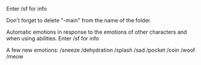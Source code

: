 Enter /sf for info

Don't forget to delete "-main" from the name of the folder.

Automatic emotions in response to the emotions of other characters and when using abilities.		 Enter /sf for info

A few new emotions:
/sneeze
/dehydration
/splash
/sad
/pocket
/coin
/woof
/meow
